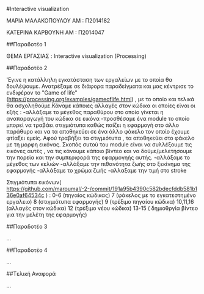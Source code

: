 #Interactive visualization

ΜΑΡΙΑ ΜΑΛΑΚΟΠΟΥΛΟΥ 
ΑΜ : Π2014182

ΚΑΤΕΡΙΝΑ ΚΑΡΒΟΥΝΗ
ΑΜ : Π2014047


##Παραδοτέο 1

ΘΕΜΑ ΕΡΓΑΣΙΑΣ :
Interactive visualization (Processing)

##Παραδοτέο 2

'Εγινε η κατάλληλη εγκατάσταση των εργαλείων με το οποία θα δουλέψουμε. Ανατρέξαμε σε διάφορα παραδείγματα και μας κέντρισε το ενδιφέρον το "Game of life" (https://processing.org/examples/gameoflife.html) , με το οποίο και τελικά θα ασχοληθούμε.Κάναμε κάποιες αλλαγές στον κώδικα οι οποίες είναι οι εξής :
-αλλάξαμε το μέγεθος παραθύρου στο οποίο γίνεται η αναπαραγωγή του κώδικα σε εικόνα
-προσθέσαμε ένα module το οποίο μπορεί να τραβάει στιγμιότυπα καθώς παίζει η εφαρμογή στο άλλο παράθυρο και να τα αποθηκεύει σε ένα άλλο φάκελο τον οποίο έχουμε φτίαξει εμείς. Αφού τραβήξει τα στιγμιότυπα , τα αποθηκεύει στο φάκελο με τη μορφη εικόνας. Σκοπός συτού του module είναι να συλλέξουμε τις εικόνες αυτές , να τις κάνουμε κάποιο βίντεο και να δούμε/μελετήσουμε την πορεία και την συμπεριφορά της εφαρμογηής αυτής.
-αλλάξαμε το μέγεθος των κελιών
-αλλάξαμε την πιθανότητα ζωής στο ξεκίνημα της εφαρμογής
-αλλάξαμε το χρώμα ζωής 
-αλλαξαμε την τιμή στο stroke

Στιγμιότυπα εικόνων( https://github.com/maroumal/-2-/commit/191a95b4390c582bdecfddb581b136e0af64534c ) :
0-6 (πηγαίος κώδικας)
7 (φάκελος με το εγκατεστημένο εργαλειο)
8 (στιγμιότυπα εφαρμογής)
9 (τρέξιμο πηγαίου κώδικα)
10,11,16 (αλλαγές στον κώδικα)
12 (τρέξιμο νέου κώδικα)
13-15 ( δημιοθργία βίντεο για την μελέτη της εφαρμογής)




##Παραδοτέο 3

...

##Παραδοτέο 4

...

##Tελική Αναφορά

...
